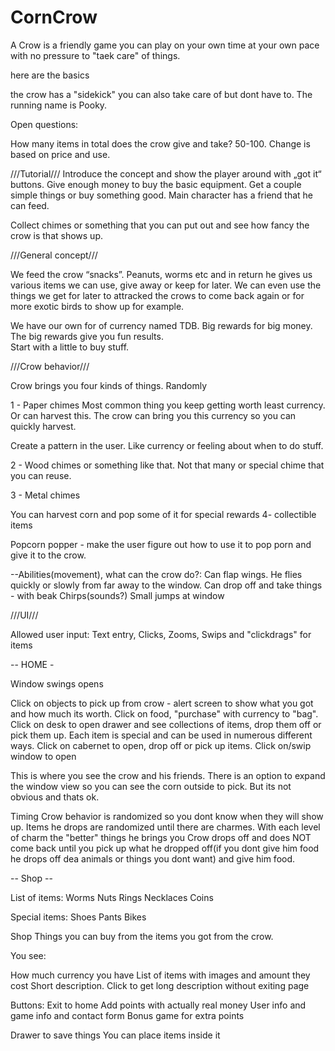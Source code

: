 # CornCrow
A Crow is a friendly game you can play on your own time at your own pace with no pressure to "taek care" of things.


here are the basics

the crow has a "sidekick" you can also take care of but dont have to. The running name is Pooky. 

Open questions:

How many items in total does the crow give and take? 50-100. Change is based on price and use. 


///Tutorial///
Introduce the concept and show the player around with „got it“ buttons. Give enough money to buy the basic equipment. Get a couple simple things or buy something good. Main character has a friend that he can feed. 

Collect chimes or something that you can put out and see how fancy the crow is that shows up. 

///General concept///

We feed the crow “snacks”. Peanuts, worms etc and in return he gives us various items we can use, give away or keep for later. We can even use the things we get for later to attracked the crows to come back again or for more exotic birds to show up for example. 

We have our own for of currency named TDB. Big rewards for big money. The big rewards give you fun results.  
Start with a little to buy stuff.

///Crow behavior///

Crow brings you four kinds of things. Randomly 

1 - Paper chimes Most common thing you keep getting worth least currency. Or can harvest this. The crow can bring you this currency so you can quickly harvest. 

Create a pattern in the user. Like currency or feeling about when to do stuff. 

2 - Wood chimes or something like that. Not that many or special chime that you can reuse. 

3 - Metal chimes


You can harvest corn and pop some of it for special rewards
4- collectible items 

Popcorn popper - make the user figure out how to use it to pop porn and give it to the crow. 


--Abilities(movement), what can the crow do?:
Can flap wings. He flies quickly or slowly from far away to the window.
Can drop off and take things - with beak 
Chirps(sounds?)
Small jumps at window 




///UI///

Allowed user input: Text entry, Clicks, Zooms, Swips and "clickdrags" for items


-- HOME - 

Window swings opens

Click on objects to pick up from crow - alert screen to show what you got and how much its worth.
Click on food, "purchase" with currency to "bag".
Click on desk to open drawer and see collections of items, drop them off or pick them up. Each item is special and can be used in numerous different ways.
Click on cabernet to open, drop off or pick up items. 
Click on/swip window to open

This is where you see the crow and his friends. There is an option to expand the window view so you can see the corn outside to pick. But its not obvious and thats ok. 

Timing
Crow behavior is randomized so you dont know when they will show up.
Items he drops are randomized until there are charmes. With each level of charm the "better" things he brings you
Crow drops off and does NOT come back until you pick up what he dropped off(if you dont give him food he drops off dea animals or things you dont want) and give him food. 


-- Shop --

List of items:
Worms
Nuts
Rings
Necklaces
Coins


Special items:
Shoes
Pants
Bikes



Shop
Things you can buy from the items you got from the crow.

You see: 

How much currency you have
List of items with images and amount they cost
Short description. Click to get long description without exiting page

Buttons:
Exit to home
Add points with actually real money
User info and game info and contact form
Bonus game for extra points




Drawer to save things
You can place items inside it










